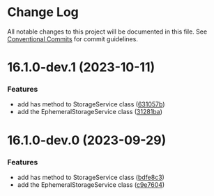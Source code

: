 # Change Log

All notable changes to this project will be documented in this file.
See [Conventional Commits](https://conventionalcommits.org) for commit guidelines.

# 16.1.0-dev.1 (2023-10-11)

### Features

- add has method to StorageService class ([631057b](https://gitlab.com/rxap/packages/commit/631057b616d41cd10dd5352bab820deffec3fbb5))
- add the EphemeralStorageService class ([31281ba](https://gitlab.com/rxap/packages/commit/31281ba8487c896817bc4bbff85ce64c9907d4e9))

# 16.1.0-dev.0 (2023-09-29)

### Features

- add has method to StorageService class ([bdfe8c3](https://gitlab.com/rxap/packages/commit/bdfe8c33a5d778534836a2c507b71bda1d482260))
- add the EphemeralStorageService class ([c9e7604](https://gitlab.com/rxap/packages/commit/c9e76043e3f333d84728d39ee7c629bf46866c7b))
